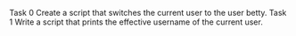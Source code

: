 Task 0
Create a script that switches the current user to the user betty.
Task 1 
Write a script that prints the effective username of the current user.